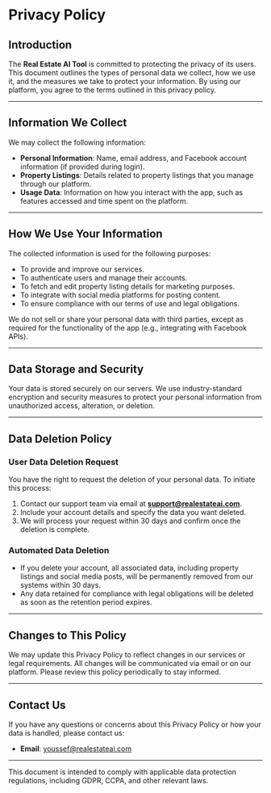 # Privacy Policy

## Introduction

The **Real Estate AI Tool** is committed to protecting the privacy of its users. This document outlines the types of personal data we collect, how we use it, and the measures we take to protect your information. By using our platform, you agree to the terms outlined in this privacy policy.

---

## Information We Collect

We may collect the following information:

- **Personal Information**: Name, email address, and Facebook account information (if provided during login).
- **Property Listings**: Details related to property listings that you manage through our platform.
- **Usage Data**: Information on how you interact with the app, such as features accessed and time spent on the platform.

---

## How We Use Your Information

The collected information is used for the following purposes:

- To provide and improve our services.
- To authenticate users and manage their accounts.
- To fetch and edit property listing details for marketing purposes.
- To integrate with social media platforms for posting content.
- To ensure compliance with our terms of use and legal obligations.

We do not sell or share your personal data with third parties, except as required for the functionality of the app (e.g., integrating with Facebook APIs).

---

## Data Storage and Security

Your data is stored securely on our servers. We use industry-standard encryption and security measures to protect your personal information from unauthorized access, alteration, or deletion.

---

## Data Deletion Policy

### User Data Deletion Request

You have the right to request the deletion of your personal data. To initiate this process:

1. Contact our support team via email at **support@realestateai.com**.
2. Include your account details and specify the data you want deleted.
3. We will process your request within 30 days and confirm once the deletion is complete.

### Automated Data Deletion

- If you delete your account, all associated data, including property listings and social media posts, will be permanently removed from our systems within 30 days.
- Any data retained for compliance with legal obligations will be deleted as soon as the retention period expires.

---

## Changes to This Policy

We may update this Privacy Policy to reflect changes in our services or legal requirements. All changes will be communicated via email or on our platform. Please review this policy periodically to stay informed.

---

## Contact Us

If you have any questions or concerns about this Privacy Policy or how your data is handled, please contact us:

- **Email**: youssef@realestateai.com

---

This document is intended to comply with applicable data protection regulations, including GDPR, CCPA, and other relevant laws.
